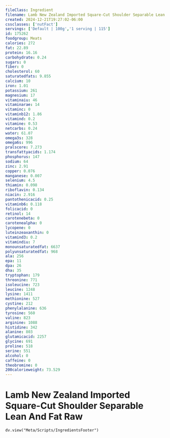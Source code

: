 ```yaml
---
fileClass: Ingredient
filename: Lamb New Zealand Imported Square-Cut Shoulder Separable Lean And Fat Raw
created: 2024-12-21T19:27:02-06:00
cssclasses: ['nutFact']
servings: ['Default | 100g','1 serving | 115']
id: 175262
foodgroup: Meats
calories: 272
fat: 22.89
protein: 16.16
carbohydrate: 0.24
sugars: 0
fiber: 0
cholesterol: 60
saturatedfats: 9.855
calcium: 10
iron: 1.01
potassium: 261
magnesium: 17
vitaminaiu: 46
vitaminarae: 14
vitaminc: 0
vitaminb12: 1.86
vitamind: 0.2
vitamine: 0.53
netcarbs: 0.24
water: 61.07
omega3s: 328
omega6s: 996
pralscore: 7.273
transfattyacids: 1.174
phosphorus: 147
sodium: 64
zinc: 2.91
copper: 0.076
manganese: 0.007
selenium: 4.5
thiamin: 0.098
riboflavin: 0.134
niacin: 2.916
pantothenicacid: 0.25
vitaminb6: 0.118
folicacid: 0
retinol: 14
carotenebeta: 0
carotenealpha: 0
lycopene: 0
luteinzeaxanthin: 0
vitamind3: 0.2
vitamindiu: 7
monounsaturatedfat: 6637
polyunsaturatedfat: 968
ala: 256
epa: 11
dpa: 26
dha: 35
tryptophan: 179
threonine: 771
isoleucine: 723
leucine: 1248
lysine: 1411
methionine: 527
cystine: 212
phenylalanine: 636
tyrosine: 560
valine: 823
arginine: 1088
histidine: 342
alanine: 803
glutamicacid: 2257
glycine: 691
proline: 518
serine: 551
alcohol: 0
caffeine: 0
theobromine: 0
200calorieweight: 73.529
---
```


# Lamb New Zealand Imported Square-Cut Shoulder Separable Lean And Fat Raw

```dataviewjs
dv.view("Meta/Scripts/IngredientsFooter")
```